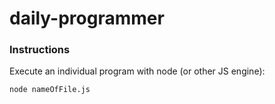 # daily-programmer

### Instructions
Execute an individual program with node (or other JS engine):
```
node nameOfFile.js
```
